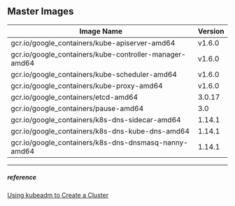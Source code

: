 

## Master Images

Image Name | Version
---        |---
gcr.io/google_containers/kube-apiserver-amd64           | v1.6.0
gcr.io/google_containers/kube-controller-manager-amd64  | v1.6.0
gcr.io/google_containers/kube-scheduler-amd64           | v1.6.0
gcr.io/google_containers/kube-proxy-amd64               | v1.6.0
gcr.io/google_containers/etcd-amd64                     | 3.0.17
gcr.io/google_containers/pause-amd64                    | 3.0
gcr.io/google_containers/k8s-dns-sidecar-amd64          | 1.14.1
gcr.io/google_containers/k8s-dns-kube-dns-amd64         | 1.14.1
gcr.io/google_containers/k8s-dns-dnsmasq-nanny-amd64    | 1.14.1


---

##### reference

[Using kubeadm to Create a Cluster](https://kubernetes.io/docs/setup/independent/create-cluster-kubeadm/)

